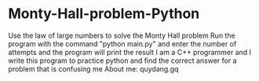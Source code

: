 # Monty-Hall-problem-Python
Use the law of large numbers to solve the Monty Hall problem
Run the program with the command "python main.py" and enter the number of attempts and the program will print the result
I am a C++ programmer and I write this program to practice python and find the correct answer for a problem that is confusing me
About me: quydang.gq
